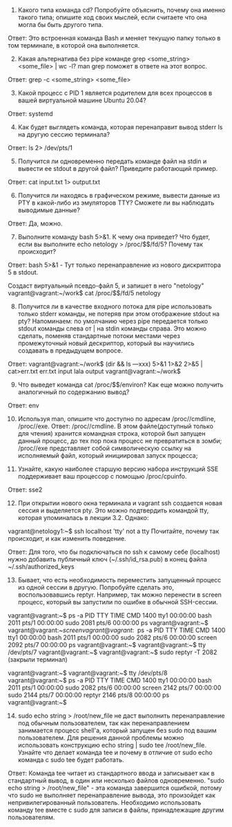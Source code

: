 1. Какого типа команда cd? Попробуйте объяснить, почему она именно такого типа; опишите ход своих мыслей, если считаете что она могла бы быть другого типа.

Ответ: Это встроенная команда Bash и меняет текущую папку только в том терминале, в которой она выполняется.

2. Какая альтернатива без pipe команде grep <some_string> <some_file> | wc -l? man grep поможет в ответе на этот вопрос. 

Ответ: grep -c <some_string> <some_file>

3. Какой процесс с PID 1 является родителем для всех процессов в вашей виртуальной машине Ubuntu 20.04?

Ответ: systemd

4. Как будет выглядеть команда, которая перенаправит вывод stderr ls на другую сессию терминала?

Ответ:  ls 2> /dev/pts/1

5. Получится ли одновременно передать команде файл на stdin и вывести ее stdout в другой файл? Приведите работающий пример.

Ответ: cat input.txt 1> output.txt

6. Получится ли находясь в графическом режиме, вывести данные из PTY в какой-либо из эмуляторов TTY? Сможете ли вы наблюдать выводимые данные?

Ответ: Да, можно.

7. Выполните команду bash 5>&1. К чему она приведет? Что будет, если вы выполните echo netology > /proc/$$/fd/5? Почему так происходит?

Ответ: bash 5>&1 - Тут только перенаправление из нового дискриптора 5 в stdout.

Создаст виртуальный псевдо-файл 5, и запишет в него "netology"
vagrant@vagrant:~/work$ cat /proc/$$/fd/5
netology

8. Получится ли в качестве входного потока для pipe использовать только stderr команды, не потеряв при этом отображение stdout на pty? Напоминаем: по умолчанию через pipe передается только stdout команды слева от | на stdin команды справа. Это можно сделать, поменяв стандартные потоки местами через промежуточный новый дескриптор, который вы научились создавать в предыдущем вопросе.

Ответ: 
vagrant@vagrant:~/work$ (dir && ls —xxx) 5>&1 1>&2 2>&5 | cat>err.txt
err.txt  input  lala  output
vagrant@vagrant:~/work$

9. Что выведет команда cat /proc/$$/environ? Как еще можно получить аналогичный по содержанию вывод?

Ответ: env

10. Используя man, опишите что доступно по адресам /proc/<PID>/cmdline, /proc/<PID>/exe.
Ответ: 
/proc/<PID>/cmdline. В этом файле(доступный только для чтения) хранится командная строка, которой был запущен данный процесс, до тех пор пока процесс не превратиться в зомби;
/proc/<PID>/exe представляет собой символическую ссылку на исполняемый файл, который инициировал запуск процесса;

11. Узнайте, какую наиболее старшую версию набора инструкций SSE поддерживает ваш процессор с помощью /proc/cpuinfo.

Ответ: sse2

12. При открытии нового окна терминала и vagrant ssh создается новая сессия и выделяется pty. Это можно подтвердить командой tty, которая упоминалась в лекции 3.2. Однако:

vagrant@netology1:~$ ssh localhost 'tty'
not a tty
Почитайте, почему так происходит, и как изменить поведение.

Ответ: 
Для того, что бы подключаться по ssh к самому себе (localhost) нужно добавить публичный ключ (~/.ssh/id_rsa.pub) в конец файла ~/.ssh/authorized_keys 


13. Бывает, что есть необходимость переместить запущенный процесс из одной сессии в другую. Попробуйте сделать это, воспользовавшись reptyr. Например, так можно перенести в screen процесс, который вы запустили по ошибке в обычной SSH-сессии.

vagrant@vagrant:~$ ps -a
    PID TTY          TIME CMD
   1400 tty1     00:00:00 bash
   2011 pts/1    00:00:00 sudo
   2081 pts/6    00:00:00 ps
vagrant@vagrant:~$
vagrant@vagrant:~$screen
vagrant@vagrant:~$ ps -a
    PID TTY          TIME CMD
   1400 tty1     00:00:00 bash
   2011 pts/1    00:00:00 sudo
   2082 pts/6    00:00:00 screen
   2092 pts/7    00:00:00 ps
vagrant@vagrant:~$
vagrant@vagrant:~$ tty
/dev/pts/7
vagrant@vagrant:~$
vagrant@vagrant:~$ sudo reptyr -T 2082
(закрыли терминал)

vagrant@vagrant:~$
vagrant@vagrant:~$ tty
/dev/pts/8
vagrant@vagrant:~$ ps -a
    PID TTY          TIME CMD
   1400 tty1     00:00:00 bash
   2011 pts/1    00:00:00 sudo
   2082 pts/6    00:00:00 screen
   2142 pts/7    00:00:00 sudo
   2144 pts/7    00:00:00 reptyr
   2146 pts/8    00:00:00 ps
vagrant@vagrant:~$


14. sudo echo string > /root/new_file не даст выполнить перенаправление под обычным пользователем, так как перенаправлением занимается процесс shell'а, который запущен без sudo под вашим пользователем. Для решения данной проблемы можно использовать конструкцию echo string | sudo tee /root/new_file. Узнайте что делает команда tee и почему в отличие от sudo echo команда с sudo tee будет работать.

Ответ: 
Команда tee читает из стандартного ввода и записывает как в стандартный вывод, в один или несколько файлов одновременно.
"sudo echo string > /root/new_file" - эта команда завершится ошибкой, потому что sudo не выполняет перенаправление вывода, это произойдет как непривилегированный пользователь.
Необходимо использовать команду tee вместе с sudo для записи в файлы, принадлежащие другим пользователям.